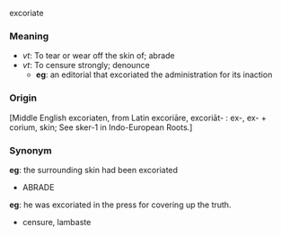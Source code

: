 excoriate
### Meaning
+ _vt_: To tear or wear off the skin of; abrade
+ _vt_: To censure strongly; denounce
	+ __eg__: an editorial that excoriated the administration for its inaction

### Origin

[Middle English excoriaten, from Latin excoriāre, excoriāt- : ex-, ex- + corium, skin; See sker-1 in Indo-European Roots.]

### Synonym

__eg__: the surrounding skin had been excoriated

+ ABRADE

__eg__: he was excoriated in the press for covering up the truth.

+ censure, lambaste


